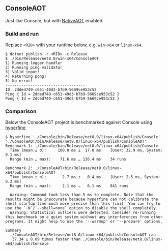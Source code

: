 ## ConsoleAOT

Just like Console, but with [NativeAOT](https://github.com/dotnet/runtimelab/tree/feature/NativeAOT) enabled.

### Build and run

Replace `<RID>` with your runtime below, e.g. `win-x64` or `linux-x64`.

```console
$ dotnet publish -r <RID> -c Release
$ ./bin/Release/net8.0/win-x64/ConsoleAOT
1) Running logger handler
2) Running ping validator
3) Valid input!
4) Returning pong!
5) No error!
-----------------------------------
ID: 2dded749-c651-49d3-b7b9-5669ce953c52
Ping { Id = 2dded749-c651-49d3-b7b9-5669ce953c52 }
Pong { Id = 2dded749-c651-49d3-b7b9-5669ce953c52 }
```

### Comparison

Below the ConsoleAOT project is benchmarked against Console using [hyperfine](https://github.com/sharkdp/hyperfine).

```console
$ hyperfine './Console/bin/Release/net8.0/linux-x64/publish/Console' './ConsoleAOT/bin/Release/net8.0/linux-x64/publish/ConsoleAOT'
Benchmark 1: ./Console/bin/Release/net8.0/linux-x64/publish/Console
  Time (mean ± σ):     100.0 ms ±  17.0 ms    [User: 32.9 ms, System: 9.1 ms]
  Range (min … max):    71.6 ms … 136.4 ms    34 runs

Benchmark 2: ./ConsoleAOT/bin/Release/net8.0/linux-x64/publish/ConsoleAOT
  Time (mean ± σ):       2.7 ms ±   0.4 ms    [User: 2.5 ms, System: 0.3 ms]
  Range (min … max):     2.1 ms …   6.1 ms    941 runs

  Warning: Command took less than 5 ms to complete. Note that the results might be inaccurate because hyperfine can not calibrate the shell startup time much more precise than this limit. You can try to use the `-N`/`--shell=none` option to disable the shell completely.
  Warning: Statistical outliers were detected. Consider re-running this benchmark on a quiet system without any interferences from other programs. It might help to use the '--warmup' or '--prepare' options.

Summary
  ./ConsoleAOT/bin/Release/net8.0/linux-x64/publish/ConsoleAOT ran
   37.34 ± 8.09 times faster than ./Console/bin/Release/net8.0/linux-x64/publish/Console
```
